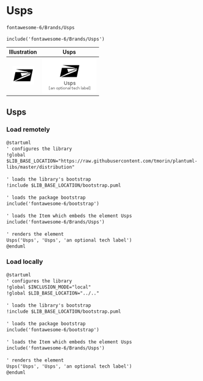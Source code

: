 # Usps


```text
fontawesome-6/Brands/Usps
```

```text
include('fontawesome-6/Brands/Usps')
```



| Illustration | Usps |
| :---: | :---: |
| ![illustration for Illustration](../../fontawesome-6/Brands/Usps.png) | ![illustration for Usps](../../fontawesome-6/Brands/Usps.Local.png) |




## Usps

### Load remotely
```plantuml
@startuml
' configures the library
!global $LIB_BASE_LOCATION="https://raw.githubusercontent.com/tmorin/plantuml-libs/master/distribution"

' loads the library's bootstrap
!include $LIB_BASE_LOCATION/bootstrap.puml

' loads the package bootstrap
include('fontawesome-6/bootstrap')

' loads the Item which embeds the element Usps
include('fontawesome-6/Brands/Usps')

' renders the element
Usps('Usps', 'Usps', 'an optional tech label')
@enduml
```

### Load locally
```plantuml
@startuml
' configures the library
!global $INCLUSION_MODE="local"
!global $LIB_BASE_LOCATION="../.."

' loads the library's bootstrap
!include $LIB_BASE_LOCATION/bootstrap.puml

' loads the package bootstrap
include('fontawesome-6/bootstrap')

' loads the Item which embeds the element Usps
include('fontawesome-6/Brands/Usps')

' renders the element
Usps('Usps', 'Usps', 'an optional tech label')
@enduml
```

